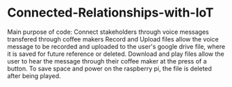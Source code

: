 # Connected-Relationships-with-IoT
Main purpose of code: Connect stakeholders through voice messages transfered through coffee makers
Record and Upload files allow the voice message to be recorded and uploaded to the user's google drive file, where it is saved for future reference or deleted.
Download and play files allow the user to hear the message through their coffee maker at the press of a button. To save space and power on the raspberry pi, the file is deleted after being played.
